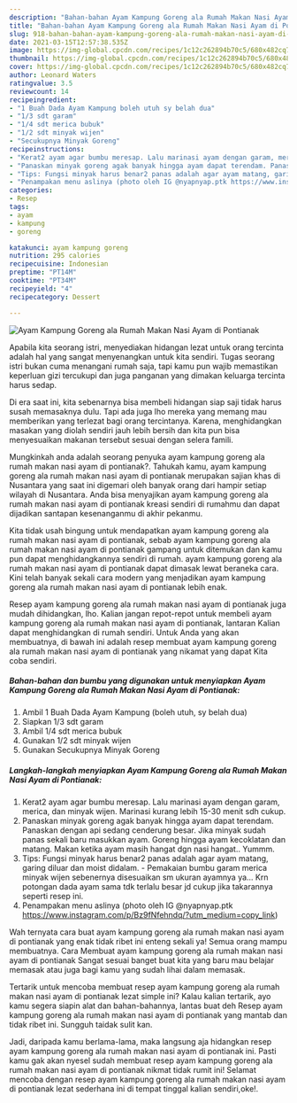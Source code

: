 ```yaml
---
description: "Bahan-bahan Ayam Kampung Goreng ala Rumah Makan Nasi Ayam di Pontianak yang nikmat dan Mudah Dibuat"
title: "Bahan-bahan Ayam Kampung Goreng ala Rumah Makan Nasi Ayam di Pontianak yang nikmat dan Mudah Dibuat"
slug: 918-bahan-bahan-ayam-kampung-goreng-ala-rumah-makan-nasi-ayam-di-pontianak-yang-nikmat-dan-mudah-dibuat
date: 2021-03-15T12:57:38.535Z
image: https://img-global.cpcdn.com/recipes/1c12c262894b70c5/680x482cq70/ayam-kampung-goreng-ala-rumah-makan-nasi-ayam-di-pontianak-foto-resep-utama.jpg
thumbnail: https://img-global.cpcdn.com/recipes/1c12c262894b70c5/680x482cq70/ayam-kampung-goreng-ala-rumah-makan-nasi-ayam-di-pontianak-foto-resep-utama.jpg
cover: https://img-global.cpcdn.com/recipes/1c12c262894b70c5/680x482cq70/ayam-kampung-goreng-ala-rumah-makan-nasi-ayam-di-pontianak-foto-resep-utama.jpg
author: Leonard Waters
ratingvalue: 3.5
reviewcount: 14
recipeingredient:
- "1 Buah Dada Ayam Kampung boleh utuh sy belah dua"
- "1/3 sdt garam"
- "1/4 sdt merica bubuk"
- "1/2 sdt minyak wijen"
- "Secukupnya Minyak Goreng"
recipeinstructions:
- "Kerat2 ayam agar bumbu meresap. Lalu marinasi ayam dengan garam, merica, dan minyak wijen. Marinasi kurang lebih 15-30 menit sdh cukup."
- "Panaskan minyak goreng agak banyak hingga ayam dapat terendam. Panaskan dengan api sedang cenderung besar. Jika minyak sudah panas sekali baru masukkan ayam. Goreng hingga ayam kecoklatan dan matang. Makan ketika ayam masih hangat dgn nasi hangat.. Yummm."
- "Tips: Fungsi minyak harus benar2 panas adalah agar ayam matang, garing diluar dan moist didalam. Pemakaian bumbu garam merica minyak wijen sebenernya disesuaikan sm ukuran ayamnya ya... Krn potongan dada ayam sama tdk terlalu besar jd cukup jika takarannya seperti resep ini."
- "Penampakan menu aslinya (photo oleh IG @nyapnyap.ptk https://www.instagram.com/p/Bz9fNfehndq/?utm_medium=copy_link)"
categories:
- Resep
tags:
- ayam
- kampung
- goreng

katakunci: ayam kampung goreng 
nutrition: 295 calories
recipecuisine: Indonesian
preptime: "PT14M"
cooktime: "PT34M"
recipeyield: "4"
recipecategory: Dessert

---
```



![Ayam Kampung Goreng ala Rumah Makan Nasi Ayam di Pontianak](https://img-global.cpcdn.com/recipes/1c12c262894b70c5/680x482cq70/ayam-kampung-goreng-ala-rumah-makan-nasi-ayam-di-pontianak-foto-resep-utama.jpg)

Apabila kita seorang istri, menyediakan hidangan lezat untuk orang tercinta adalah hal yang sangat menyenangkan untuk kita sendiri. Tugas seorang istri bukan cuma menangani rumah saja, tapi kamu pun wajib memastikan keperluan gizi tercukupi dan juga panganan yang dimakan keluarga tercinta harus sedap.

Di era  saat ini, kita sebenarnya bisa membeli hidangan siap saji tidak harus susah memasaknya dulu. Tapi ada juga lho mereka yang memang mau memberikan yang terlezat bagi orang tercintanya. Karena, menghidangkan masakan yang diolah sendiri jauh lebih bersih dan kita pun bisa menyesuaikan makanan tersebut sesuai dengan selera famili. 



Mungkinkah anda adalah seorang penyuka ayam kampung goreng ala rumah makan nasi ayam di pontianak?. Tahukah kamu, ayam kampung goreng ala rumah makan nasi ayam di pontianak merupakan sajian khas di Nusantara yang saat ini digemari oleh banyak orang dari hampir setiap wilayah di Nusantara. Anda bisa menyajikan ayam kampung goreng ala rumah makan nasi ayam di pontianak kreasi sendiri di rumahmu dan dapat dijadikan santapan kesenanganmu di akhir pekanmu.

Kita tidak usah bingung untuk mendapatkan ayam kampung goreng ala rumah makan nasi ayam di pontianak, sebab ayam kampung goreng ala rumah makan nasi ayam di pontianak gampang untuk ditemukan dan kamu pun dapat menghidangkannya sendiri di rumah. ayam kampung goreng ala rumah makan nasi ayam di pontianak dapat dimasak lewat beraneka cara. Kini telah banyak sekali cara modern yang menjadikan ayam kampung goreng ala rumah makan nasi ayam di pontianak lebih enak.

Resep ayam kampung goreng ala rumah makan nasi ayam di pontianak juga mudah dihidangkan, lho. Kalian jangan repot-repot untuk membeli ayam kampung goreng ala rumah makan nasi ayam di pontianak, lantaran Kalian dapat menghidangkan di rumah sendiri. Untuk Anda yang akan membuatnya, di bawah ini adalah resep membuat ayam kampung goreng ala rumah makan nasi ayam di pontianak yang nikamat yang dapat Kita coba sendiri.

<!--inarticleads1-->

##### Bahan-bahan dan bumbu yang digunakan untuk menyiapkan Ayam Kampung Goreng ala Rumah Makan Nasi Ayam di Pontianak:

1. Ambil 1 Buah Dada Ayam Kampung (boleh utuh, sy belah dua)
1. Siapkan 1/3 sdt garam
1. Ambil 1/4 sdt merica bubuk
1. Gunakan 1/2 sdt minyak wijen
1. Gunakan Secukupnya Minyak Goreng




<!--inarticleads2-->

##### Langkah-langkah menyiapkan Ayam Kampung Goreng ala Rumah Makan Nasi Ayam di Pontianak:

1. Kerat2 ayam agar bumbu meresap. Lalu marinasi ayam dengan garam, merica, dan minyak wijen. Marinasi kurang lebih 15-30 menit sdh cukup.
1. Panaskan minyak goreng agak banyak hingga ayam dapat terendam. Panaskan dengan api sedang cenderung besar. Jika minyak sudah panas sekali baru masukkan ayam. Goreng hingga ayam kecoklatan dan matang. Makan ketika ayam masih hangat dgn nasi hangat.. Yummm.
1. Tips: Fungsi minyak harus benar2 panas adalah agar ayam matang, garing diluar dan moist didalam. - Pemakaian bumbu garam merica minyak wijen sebenernya disesuaikan sm ukuran ayamnya ya... Krn potongan dada ayam sama tdk terlalu besar jd cukup jika takarannya seperti resep ini.
1. Penampakan menu aslinya (photo oleh IG @nyapnyap.ptk https://www.instagram.com/p/Bz9fNfehndq/?utm_medium=copy_link)




Wah ternyata cara buat ayam kampung goreng ala rumah makan nasi ayam di pontianak yang enak tidak ribet ini enteng sekali ya! Semua orang mampu membuatnya. Cara Membuat ayam kampung goreng ala rumah makan nasi ayam di pontianak Sangat sesuai banget buat kita yang baru mau belajar memasak atau juga bagi kamu yang sudah lihai dalam memasak.

Tertarik untuk mencoba membuat resep ayam kampung goreng ala rumah makan nasi ayam di pontianak lezat simple ini? Kalau kalian tertarik, ayo kamu segera siapin alat dan bahan-bahannya, lantas buat deh Resep ayam kampung goreng ala rumah makan nasi ayam di pontianak yang mantab dan tidak ribet ini. Sungguh taidak sulit kan. 

Jadi, daripada kamu berlama-lama, maka langsung aja hidangkan resep ayam kampung goreng ala rumah makan nasi ayam di pontianak ini. Pasti kamu gak akan nyesel sudah membuat resep ayam kampung goreng ala rumah makan nasi ayam di pontianak nikmat tidak rumit ini! Selamat mencoba dengan resep ayam kampung goreng ala rumah makan nasi ayam di pontianak lezat sederhana ini di tempat tinggal kalian sendiri,oke!.

